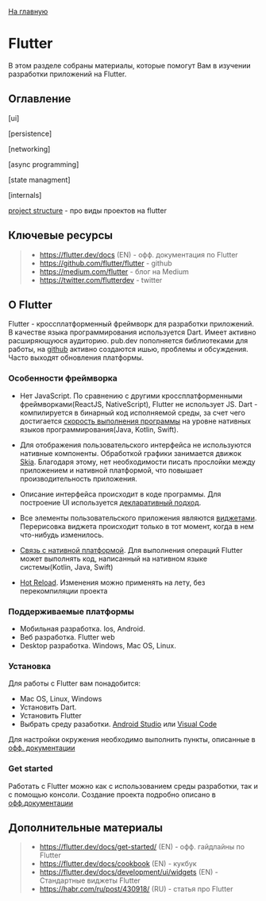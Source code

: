 [На главную](flutter.md)

# Flutter
В этом разделе собраны материалы, которые помогут Вам в изучении разработки приложений на Flutter.

## Оглавление
[ui]

[persistence]

[networking]

[async programming]

[state managment]

[internals]

[project structure](project_structure/project_structure.md) - про виды проектов на flutter

## Ключевые ресурсы
>- https://flutter.dev/docs (EN) - офф. документация по Flutter
>- https://github.com/flutter/flutter - github 
>- https://medium.com/flutter - блог на  Medium
>- https://twitter.com/flutterdev - twitter

## О Flutter
Flutter - кроссплатформенный фреймворк для разработки приложений. В качестве языка программирования используется Dart.
Имеет активно расширяющуюся аудиторию. pub.dev пополняется библиотеками для работы, на [github](https://github.com/flutter/flutter) активно создаются
ишью, проблемы и обсуждения. Часто выходят обновления платформы.

### Особенности фреймворка
- Нет JavaScript. По сравнению с другими кроссплатформенными фреймворками(ReactJS, NativeScript), Flutter не использует 
JS. Dart - компилируется в бинарный код исполняемой среды, за счет чего достигается [скорость выполнения программы](https://medium.com/swlh/flutter-vs-native-vs-react-native-examining-performance-31338f081980)
на уровне нативных языков программирования(Java, Kotlin, Swift).

- Для отображения пользовательского интерфейса не используются нативные компоненты. Обработкой графики занимается
движок [Skia](https://skia.org/dev/flutter). Благодаря этому, нет необходимости писать прослойки между приложением и нативной платформой, что повышает
производительность приложения.

- Описание интерфейса происходит в коде программы. Для построение UI используется [декларативный подход](https://flutter.dev/docs/get-started/flutter-for/declarative).

- Все элементы пользовательского приложения являются [виджетами](https://flutter.dev/docs/development/ui/interactive). 
Перерисовка виджета происходит только в тот момент, когда в нем что-нибудь изменилось.

- [Связь с нативной платформой](https://flutter.dev/docs/development/platform-integration/platform-channels).
Для выполнения операций Flutter может выполнять код, написанный на нативном 
языке системы(Kotlin, Java, Swift)

- [Hot Reload](https://flutter.dev/docs/development/tools/hot-reload). Изменения можно применять на лету, без перекомпиляции проекта

### Поддерживаемые платформы

- Мобильная разработка. Ios, Android.
- Веб разработка. Flutter web
- Desktop разработка. Windows, Mac OS, Linux.

### Установка
Для работы с Flutter вам понадобится:
- Mac OS, Linux, Windows
- Установить Dart. 
- Установить Flutter
- Выбрать среду разаботки. [Android Studio](https://developer.android.com/studio/?gclid=Cj0KCQjwhtT1BRCiARIsAGlY51KUvdteQp3FJMgPawnCEtnuauZANJLDtwZNKrv287ssevpItlOJaB4aAkwlEALw_wcB&gclsrc=aw.ds)
или [Visual Code](https://code.visualstudio.com/)

Для настройки окружения необходимо выполнить пункты, описанные в [офф. документации](https://flutter.dev/docs/get-started/install)

### Get started
Работать с Flutter можно как с использованием среды разработки, так и с помощью консоли.
Создание проекта подробно описано в [офф.документации](https://flutter.dev/docs/get-started/test-drive?tab=androidstudio)

## Дополнительные материалы
>- https://flutter.dev/docs/get-started/ (EN) - офф. гайдлайны по Flutter
>- https://flutter.dev/docs/cookbook (EN) - кукбук
>- https://flutter.dev/docs/development/ui/widgets (EN) - Стандартные виджеты Flutter
>- https://habr.com/ru/post/430918/ (RU) - статья про Flutter  